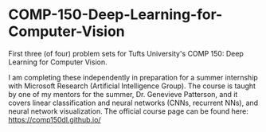 # COMP-150-Deep-Learning-for-Computer-Vision
First three (of four) problem sets for Tufts University's COMP 150: Deep Learning for Computer Vision. 

I am completing these independently in preparation for a summer internship with Microsoft Research (Artificial Intelligence Group). 
The course is taught by one of my mentors for the summer, Dr. Genevieve Patterson, and it covers linear classification and neural networks
(CNNs, recurrent NNs), and neural network visualization. The official course page can be found here: https://comp150dl.github.io/
